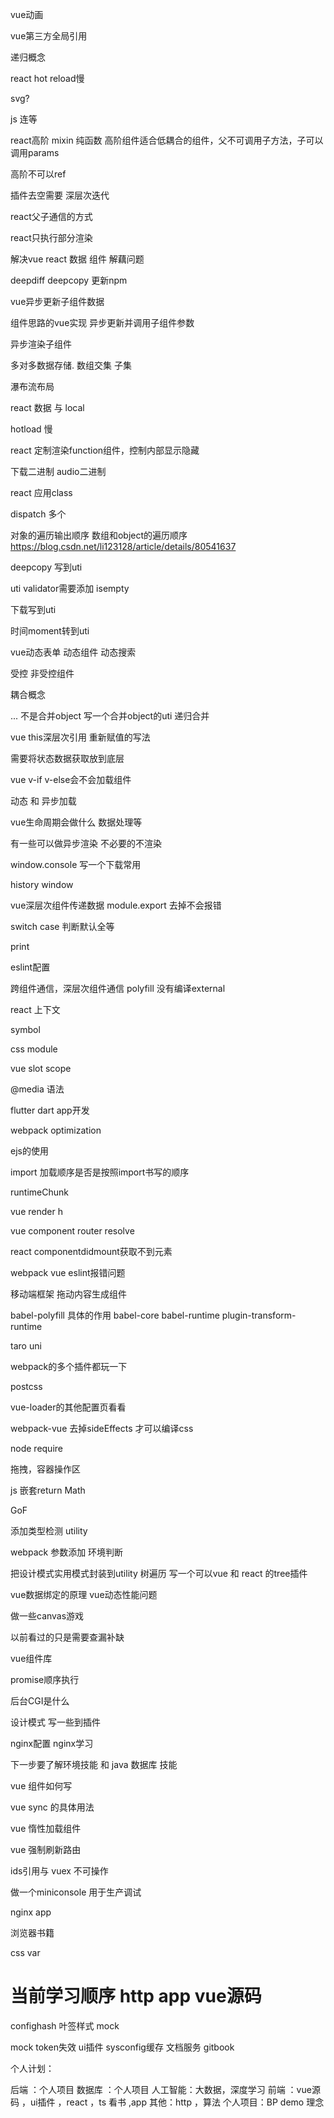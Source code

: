 vue动画

vue第三方全局引用

递归概念


react hot reload慢


svg?


js 连等

react高阶 mixin 纯函数 高阶组件适合低耦合的组件，父不可调用子方法，子可以调用params

高阶不可以ref



插件去空需要 深层次迭代


react父子通信的方式


react只执行部分渲染



解决vue react 数据 组件 解藕问题


deepdiff deepcopy 更新npm


vue异步更新子组件数据




组件思路的vue实现  异步更新并调用子组件参数

异步渲染子组件

多对多数据存储.
数组交集 子集


瀑布流布局

react 数据 与 local


hotload 慢


react 定制渲染function组件，控制内部显示隐藏


下载二进制 audio二进制


react 应用class


dispatch 多个


对象的遍历输出顺序  数组和object的遍历顺序
https://blog.csdn.net/li123128/article/details/80541637


deepcopy 写到uti


uti validator需要添加 isempty

下载写到uti


时间moment转到uti


vue动态表单 动态组件 动态搜索

受控 非受控组件

耦合概念


... 不是合并object 
写一个合并object的uti 递归合并


vue this深层次引用 重新赋值的写法

需要将状态数据获取放到底层


vue v-if v-else会不会加载组件 


动态 和 异步加载

vue生命周期会做什么 数据处理等

有一些可以做异步渲染 不必要的不渲染


window.console
写一个下载常用

history window 

vue深层次组件传递数据
module.export 去掉不会报错

switch case 判断默认全等

print


eslint配置

跨组件通信，深层次组件通信
polyfill 没有编译external

react 上下文


symbol

css module

vue slot scope

@media 语法

flutter dart app开发

webpack optimization


ejs的使用

import 加载顺序是否是按照import书写的顺序


runtimeChunk


vue render h

vue component router resolve


react componentdidmount获取不到元素

webpack vue eslint报错问题




移动端框架  拖动内容生成组件

babel-polyfill 具体的作用 babel-core babel-runtime  plugin-transform-runtime


taro uni


webpack的多个插件都玩一下

postcss

vue-loader的其他配置页看看


webpack-vue 去掉sideEffects 才可以编译css

node require

拖拽，容器操作区

js 嵌套return
Math

GoF


添加类型检测 utility


webpack 参数添加 环境判断

把设计模式实用模式封装到utility  树遍历
写一个可以vue 和 react 的tree插件

vue数据绑定的原理 vue动态性能问题

做一些canvas游戏

以前看过的只是需要查漏补缺

vue组件库

promise顺序执行

后台CGI是什么

设计模式 写一些到插件

nginx配置 nginx学习


下一步要了解环境技能 
和 java 数据库 技能

vue 组件如何写

vue sync 的具体用法

vue 惰性加载组件

vue 强制刷新路由

ids引用与 vuex 不可操作

做一个miniconsole 用于生产调试

nginx app

浏览器书籍




css var 





# 当前学习顺序 http app vue源码

confighash 叶签样式 mock


mock
token失效
ui插件
sysconfig缓存
文档服务 gitbook




个人计划：

后端 ：个人项目 
数据库 ：个人项目
人工智能：大数据，深度学习 
前端 ：vue源码 ，ui插件 ，react ，ts  看书 ,app
其他：http ，算法
个人项目：BP demo 理念
